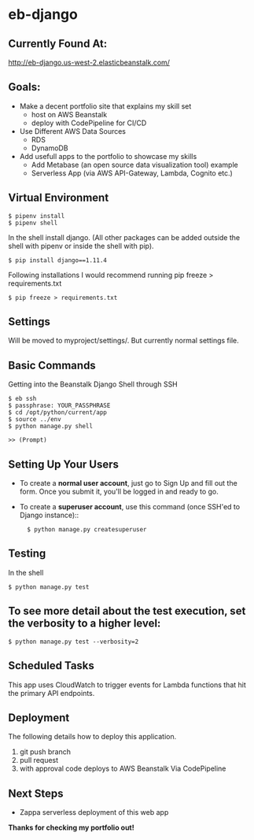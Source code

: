 eb-django
=========

Currently Found At:
-------------------
http://eb-django.us-west-2.elasticbeanstalk.com/

Goals:
------
* Make a decent portfolio site that explains my skill set
    * host on AWS Beanstalk
    * deploy with CodePipeline for CI/CD
* Use Different AWS Data Sources
    * RDS
    * DynamoDB
* Add usefull apps to the portfolio to showcase my skills
    * Add Metabase (an open source data visualization tool) example
    * Serverless App (via AWS API-Gateway, Lambda, Cognito etc.)

Virtual Environment
-----------------
    $ pipenv install
    $ pipenv shell

In the shell install django. (All other packages can be added outside the shell with pipenv or inside the shell with pip).

    $ pip install django==1.11.4

Following installations I would recommend running pip freeze > requirements.txt

    $ pip freeze > requirements.txt

Settings
--------

Will be moved to myproject/settings/. But currently normal settings file.

Basic Commands
--------------
Getting into the Beanstalk Django Shell through SSH

    $ eb ssh
    $ passphrase: YOUR_PASSPHRASE
    $ cd /opt/python/current/app
    $ source ../env
    $ python manage.py shell

    >> (Prompt)

Setting Up Your Users
---------------------

* To create a **normal user account**, just go to Sign Up and fill out the form. Once you submit it, you'll be logged in and ready to go.

* To create a **superuser account**, use this command (once SSH'ed to Django instance)::

        $ python manage.py createsuperuser


Testing
--------------
In the shell

    $ python manage.py test

To see more detail about the test execution, set the verbosity to a higher level:
---------------------------------------------------------------------------------
    $ python manage.py test --verbosity=2

Scheduled Tasks
---------------

This app uses CloudWatch to trigger events for Lambda functions that hit the primary API endpoints.


Deployment
----------

The following details how to deploy this application.

1. git push branch
2. pull request
3. with approval code deploys to AWS Beanstalk Via CodePipeline


Next Steps
----------
* Zappa serverless deployment of this web app

**Thanks for checking my portfolio out!**